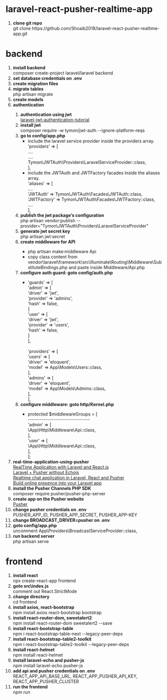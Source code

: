 # laravel-react-pusher-realtime-app
<ol>
    <li><strong>clone git repo</strong>
        <br>git clone https://github.com/Shoaib2018/laravel-react-pusher-realtime-app.git
    </li>
</ol>

# backend
<ol>
    <li><strong>install backend</strong><br></li>composer create-project laravel/laravel backend
    <li><strong>set database credentials on .env</strong></li>
    <li><strong>create migration files</strong></li>
    <li><strong>migrate tables</strong><br>php artisan migrate</li>
    <li><strong>create models</strong></li>
    <li><strong>authentication</strong></li>
    <ol>
        <li><strong>authentication using jwt</strong><br>
            <a href="https://www.positronx.io/laravel-jwt-authentication-tutorial-user-login-signup-api/">laravel-jwt-authentication-tutorial</a>
        </li>
        <li><strong>install jwt</strong><br>composer require -w tymon/jwt-auth --ignore-platform-reqs</li>
        <li><strong>go to config/app.php</strong><br>
        <ul>
            <li>include the laravel service provider inside the providers array.<br>
                'providers' => [<br>
                    ....<br>
                    ....<br>
                    Tymon\JWTAuth\Providers\LaravelServiceProvider::class,<br>
                ],<br>
            </li>
            <li>include the JWTAuth and JWTFactory facades inside the aliases array.<br>
                'aliases' => [<br>
                    ....<br>
                    'JWTAuth' => Tymon\JWTAuth\Facades\JWTAuth::class,<br>
                    'JWTFactory' => Tymon\JWTAuth\Facades\JWTFactory::class,<br>
                    ....<br>
                ],
            </li>
        </ul>
        <li><strong>publish the jwt package’s configuration</strong><br>
            php artisan vendor:publish --provider="Tymon\JWTAuth\Providers\LaravelServiceProvider"</li>
        <li><strong>generate jwt secret key</strong><br>php artisan jwt:secret</li>
        <li><strong>create middleware for API</strong></li>
        <ul>
            <li>php artisan make:middleware Api</li>
            <li>copy class content from vendor\laravel\framework\src\Illuminate\Routing\Middleware\SubstituteBindings.php and paste inside Middleware/Api.php</li>
        </ul>
        <li><strong>configure auth guard: goto config/auth.php</strong><br></li>
        <ul>
            <li>
            'guards' => [<br>
                'admin' => [<br>
                    'driver' => 'jwt',<br>
                    'provider' => 'admins',<br>
                    'hash' => false,<br>
                ]<br>
                'user' => [<br>
                    'driver' => 'jwt',<br>
                    'provider' => 'users',<br>
                    'hash' => false,<br>
                ]<br>
            ],<br><br>
            'providers' => [<br>
                'users' => [<br>
                    'driver' => 'eloquent',<br>
                    'model' => App\Models\Users::class,<br>
                ],<br>
                'admins' => [<br>
                    'driver' => 'eloquent',<br>
                    'model' => App\Models\Admins::class,<br>
                ],<br>
            ],
            </li>
        </ul>
        <li><strong>configure middleware: goto http/Kernel.php</strong><br></li>
        <ul>
            <li>
                protected $middlewareGroups = [<br>
                    -------------------------------<br>
                    'admin' => [<br>
                        \App\Http\Middleware\Api::class,<br>
                    ],<br>
                    'user' => [<br>
                        \App\Http\Middleware\Api::class,<br>
                    ],<br>
                ];
            </li>
        </ul>
    </ol>
    <li><strong>real-time-application-using-pusher</strong>
        <br><a href="https://hanieasemi.medium.com/realtime-application-with-laravel-and-react-js-88bf17be4838">RealTime Application with Laravel and React.js</a>
        <br><a href="https://medium.com/@ekponoambrose/laravel-pusher-without-echojs-628bf192cac7">Laravel + Pusher without Echojs</a>
        <br><a href="https://vikramatech.co/article/Realtime-chat-application-in-Laravel-React-and-Pusher">Realtime chat application in Laravel, React and Pusher</a>
        <br><a href="https://pusher.com/tutorials/online-presence-laravel/">Build online presence into your Laravel app</a>
    </li>
    <li><strong>install the Pusher Channels PHP SDK</strong>
        <br>composer require pusher/pusher-php-server
    </li>
    <li><strong>create app on the Pusher website</strong>
        <br><a href="https://pusher.com/">Pusher</a>
    </li>
    <li><strong>change pusher credentials on .env</strong>
        <br>PUSHER_APP_ID, PUSHER_APP_SECRET, PUSHER_APP-KEY
    </li>
    <li><strong>change BROADCAST_DRIVER=pusher on .env</strong></li>
    <li><strong>goto config/app.php</strong>
        <br>uncomment App\Providers\BroadcastServiceProvider::class,
    </li>
    <li><strong>run backend server</strong><br>php artisan serve</li>
</ol>

# frontend
<ol type="1">
    <li><strong>install react</strong><br>npx create-react-app frontend</li>
    <li><strong>goto src\index.js</strong><br>comment out React.StrictMode</li>
    <li><strong>change directory</strong><br>cd frontend</li>
    <li><strong>install axios, react-bootstrap</strong><br>npm install axios react-bootstrap bootstrap</li>
    <li><strong>install react-router-dom, sweetalert2</strong>
        <br>npm install react-router-dom sweetalert2 --save
    </li>
    <li><strong>install react-bootstrap-table</strong>
        <br>npm i react-bootstrap-table-next --legacy-peer-deps
    </li>
    <li><strong>install react-bootstrap-table2-toolkit</strong>
        <br>npm i react-bootstrap-table2-toolkit --legacy-peer-deps
    </li>
    <li><strong>install react-helmet</strong><br>npm install react-helmet</li>
    <li><strong>install laravel-echo and pusher-js</strong><br>npm install laravel-echo pusher-js</li>
    <li><strong>add api and pusher credentials on .env</strong>
        <br>REACT_APP_API_BASE_URL, REACT_APP_PUSHER_API_KEY, REACT_APP_PUSHER_CLUSTER
    </li>
    <li><strong>run the frontend</strong><br>npm run</li>
</ol>
